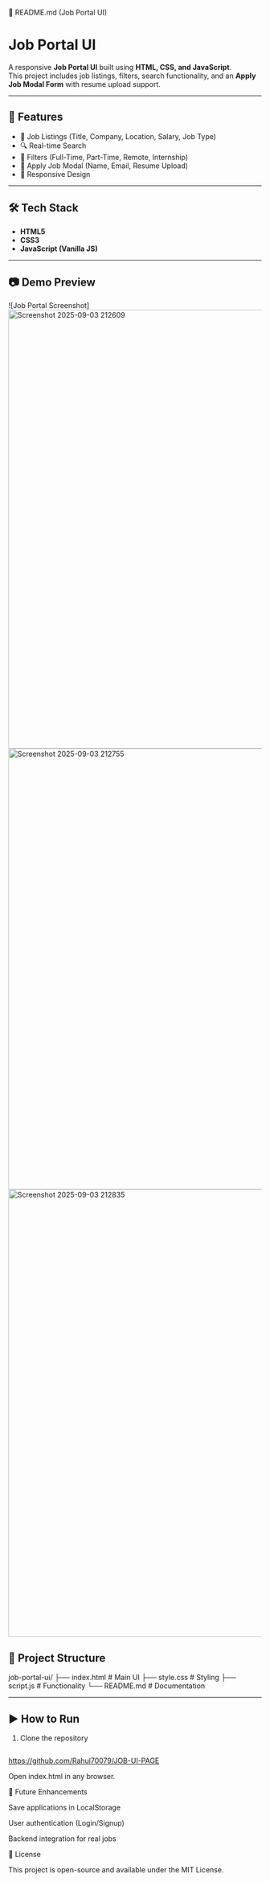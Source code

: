 📄 README.md (Job Portal UI)
# Job Portal UI

A responsive **Job Portal UI** built using **HTML, CSS, and JavaScript**.  
This project includes job listings, filters, search functionality, and an **Apply Job Modal Form** with resume upload support.

---

## 🚀 Features
- 📌 Job Listings (Title, Company, Location, Salary, Job Type)
- 🔍 Real-time Search
- 🎯 Filters (Full-Time, Part-Time, Remote, Internship)
- 📝 Apply Job Modal (Name, Email, Resume Upload)
- 📱 Responsive Design

---

## 🛠️ Tech Stack
- **HTML5**
- **CSS3**
- **JavaScript (Vanilla JS)**

---

## 📷 Demo Preview
![Job Portal Screenshot]
<img width="1872" height="873" alt="Screenshot 2025-09-03 212609" src="https://github.com/user-attachments/assets/b9a430e6-5a41-41be-bbad-ddad13188659" />
<img width="1908" height="877" alt="Screenshot 2025-09-03 212755" src="https://github.com/user-attachments/assets/10deb125-c4da-4ec9-88b3-a873eb30f8a3" />
<img width="1911" height="890" alt="Screenshot 2025-09-03 212835" src="https://github.com/user-attachments/assets/640cce74-6fc8-4748-b5ab-c327698c0420" />




## 📂 Project Structure


job-portal-ui/
├── index.html # Main UI
├── style.css # Styling
├── script.js # Functionality
└── README.md # Documentation


---

## ▶️ How to Run
1. Clone the repository  
   ```bash
  https://github.com/Rahul70079/JOB-UI-PAGE

Open index.html in any browser.

📌 Future Enhancements

Save applications in LocalStorage

User authentication (Login/Signup)

Backend integration for real jobs

📜 License

This project is open-source and available under the MIT License.

